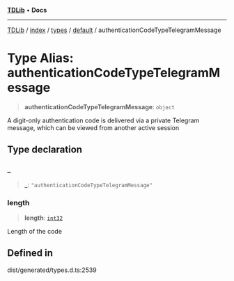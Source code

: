 [**TDLib**](../../../../../../README.md) • **Docs**

***

[TDLib](../../../../../../modules.md) / [index](../../../../../README.md) / [types](../../../README.md) / [default](../README.md) / authenticationCodeTypeTelegramMessage

# Type Alias: authenticationCodeTypeTelegramMessage

> **authenticationCodeTypeTelegramMessage**: `object`

A digit-only authentication code is delivered via a private Telegram message, which can be viewed from another active session

## Type declaration

### \_

> **\_**: `"authenticationCodeTypeTelegramMessage"`

### length

> **length**: [`int32`](int32.md)

Length of the code

## Defined in

dist/generated/types.d.ts:2539
